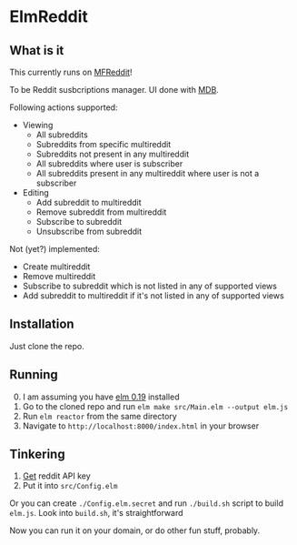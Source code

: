 # ElmReddit

## What is it

This currently runs on [MFReddit](https://www.mfreddit.app)!

To be Reddit susbcriptions manager. UI done with [MDB](https://mdbootstrap.com/).

Following actions supported:

* Viewing
  * All subreddits
  * Subreddits from specific multireddit
  * Subreddits not present in any multireddit
  * All subreddits where user is subscriber
  * All subreddits present in any multireddit where user is not a subscriber
* Editing
  * Add subreddit to multireddit
  * Remove subreddit from multireddit
  * Subscribe to subreddit
  * Unsubscribe from subreddit

Not (yet?) implemented:

* Create multireddit
* Remove multireddit
* Subscribe to subreddit which is not listed in any of supported views
* Add subreddit to multireddit if it's not listed in any of supported views

## Installation

Just clone the repo.

## Running

0. I am assuming you have [elm 0.19](https://www.npmjs.com/package/elm) installed
1. Go to the cloned repo and run `elm make src/Main.elm --output elm.js`
2. Run `elm reactor` from the same directory
3. Navigate to `http://localhost:8000/index.html` in your browser

## Tinkering

1. [Get](https://www.reddit.com/prefs/apps) reddit API key
2. Put it into `src/Config.elm`

Or you can create `./Config.elm.secret` and run `./build.sh` script to build `elm.js`.
Look into `build.sh`, it's straightforward

Now you can run it on your domain, or do other fun stuff, probably.
